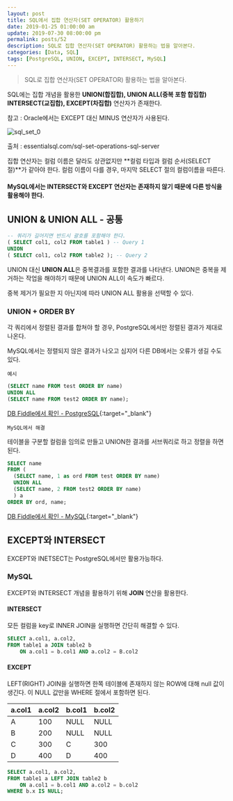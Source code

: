 ```yaml
---
layout: post
title: SQL에서 집합 연산자(SET OPERATOR) 활용하기
date: 2019-01-25 01:00:00 am
update: 2019-07-30 08:00:00 pm
permalink: posts/52
description: SQL로 집합 연산자(SET OPERATOR) 활용하는 법을 알아본다.
categories: [Data, SQL]
tags: [PostgreSQL, UNION, EXCEPT, INTERSECT, MySQL]
---
```


> SQL로 집합 연산자(SET OPERATOR) 활용하는 법을 알아본다.

SQL에는 집합 개념을 활용한 **UNION(합집합), UNION ALL(중복 포함 합집합) INTERSECT(교집합), EXCEPT(차집합)** 연산자가 존재한다.

참고 : Oracle에서는 EXCEPT 대신 MINUS 연산자가 사용된다.

![sql_set_0]({{site.baseurl}}/assets/img/sql/sql_set_0.jpg)

출처 : essentialsql.com/sql-set-operations-sql-server

집합 연산자는 컬럼 이름은 달라도 상관없지만 **컬럼 타입과 컬럼 순서(SELECT 절)**가 같아야 한다. 컬럼 이름이 다를 경우, 마지막 SELECT 절의 컬럼이름을 따른다.

#### MySQL에서는 INTERSECT와 EXCEPT 연산자는 존재하지 않기 때문에 다른 방식을 활용해야 한다.

## UNION & UNION ALL - 공통

``` sql
-- 쿼리가 길어지면 반드시 괄호를 포함해야 한다.
( SELECT col1, col2 FROM table1 ) -- Query 1
UNION
( SELECT col1, col2 FROM table2 ); -- Query 2
```

UNION 대신 **UNION ALL**은 중복결과를 포함한 결과를 나타낸다. UNION은 중복을 제거하는 작업을 해야하기 때문에 UNION ALL이 속도가 빠르다. 

중복 제거가 필요한 지 아닌지에 따라 UNION ALL 활용을 선택할 수 있다.

### UNION + ORDER BY

각 쿼리에서 정렬된 결과를 합쳐야 할 경우, PostgreSQL에서만 정렬된 결과가 제대로 나온다.

MySQL에서는 정렬되지 않은 결과가 나오고 심지어 다른 DB에서는 오류가 생길 수도 있다.

`예시`

``` sql
(SELECT name FROM test ORDER BY name)
UNION ALL
(SELECT name FROM test2 ORDER BY name);
```

[DB Fiddle에서 확인 - PostgreSQL](https://www.db-fiddle.com/f/nV2ZSwHyWjK1gXgiZHrfZp/0){:target="_blank"}

`MySQL에서 해결`

테이블을 구분할 컬럼을 임의로 만들고 UNION한 결과를 서브쿼리로 하고 정렬을 하면 된다.

``` sql
SELECT name
FROM (
  (SELECT name, 1 as ord FROM test ORDER BY name)
  UNION ALL
  (SELECT name, 2 FROM test2 ORDER BY name)
  ) a
ORDER BY ord, name;
```

[DB Fiddle에서 확인 - MySQL](https://www.db-fiddle.com/f/nV2ZSwHyWjK1gXgiZHrfZp/1){:target="_blank"}

## EXCEPT와 INTERSECT

EXCEPT와 INETSECT는 PostgreSQL에서만 활용가능하다.

### MySQL

EXCEPT와 INTERSECT 개념을 활용하기 위해 **JOIN** 연산을 활용한다.

#### INTERSECT

모든 컬럼을 key로 INNER JOIN을 실행하면 간단히 해결할 수 있다.

``` sql
SELECT a.col1, a.col2, 
FROM table1 a JOIN table2 b
    ON a.col1 = b.col1 AND a.col2 = B.col2
```

#### EXCEPT

LEFT(RIGHT) JOIN을 실행하면 한쪽 테이블에 존재하지 않는 ROW에 대해 null 값이 생긴다. 이 NULL 값만을 WHERE 절에서 포함하면 된다.

| a.col1 | a.col2 | b.col1 | b.col2 |
|--------|--------|--------|--------|
|   A    |  100   |   NULL |  NULL  |  
|   B    |  200   |   NULL |  NULL  |
|   C    |  300   |   C    |  300   |
|   D    |  400   |   D    |  400   |

``` sql
SELECT a.col1, a.col2, 
FROM table1 a LEFT JOIN table2 b
    ON a.col1 = b.col1 AND a.col2 = b.col2
WHERE b.x IS NULL;
```